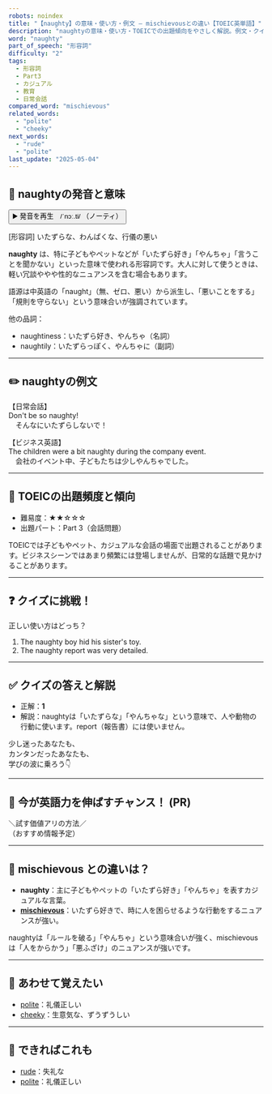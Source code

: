 ```yaml
---
robots: noindex
title: "【naughty】の意味・使い方・例文 ― mischievousとの違い【TOEIC英単語】"
description: "naughtyの意味・使い方・TOEICでの出題傾向をやさしく解説。例文・クイズ付きでmischievousとの違いもわかりやすく学べます。"
word: "naughty"
part_of_speech: "形容詞"
difficulty: "2"
tags:
  - 形容詞
  - Part3
  - カジュアル
  - 教育
  - 日常会話
compared_word: "mischievous"
related_words:
  - "polite"
  - "cheeky"
next_words:
  - "rude"
  - "polite"
last_update: "2025-05-04"
---
```


## 🔰 naughtyの発音と意味

<button class="play-audio" onclick="playTTS('naughty')">
  <span class="play-audio-main">
    ▶️ 発音を再生　/ˈnɔː.ti/
  </span>
  <span class="play-audio-sub">
    （ノーティ）
  </span>
</button>

[形容詞] いたずらな、わんぱくな、行儀の悪い

**naughty** は、特に子どもやペットなどが「いたずら好き」「やんちゃ」「言うことを聞かない」といった意味で使われる形容詞です。大人に対して使うときは、軽い冗談ややや性的なニュアンスを含む場合もあります。

語源は中英語の「naught」（無、ゼロ、悪い）から派生し、「悪いことをする」「規則を守らない」という意味合いが強調されています。

他の品詞：  
- naughtiness：いたずら好き、やんちゃ（名詞）
- naughtily：いたずらっぽく、やんちゃに（副詞）

---

## ✏️ naughtyの例文

【日常会話】  
Don't be so naughty!  
　そんなにいたずらしないで！

【ビジネス英語】  
The children were a bit naughty during the company event.  
　会社のイベント中、子どもたちは少しやんちゃでした。

---

## 🎯 TOEICの出題頻度と傾向

- 難易度：★★☆☆☆
- 出題パート：Part 3（会話問題）

TOEICでは子どもやペット、カジュアルな会話の場面で出題されることがあります。ビジネスシーンではあまり頻繁には登場しませんが、日常的な話題で見かけることがあります。

---

## ❓ クイズに挑戦！

正しい使い方はどっち？

1. The naughty boy hid his sister's toy.  
2. The naughty report was very detailed.

---

## ✅ クイズの答えと解説

- 正解：**1**
- 解説：naughtyは「いたずらな」「やんちゃな」という意味で、人や動物の行動に使います。report（報告書）には使いません。

少し迷ったあなたも、  
カンタンだったあなたも、  
学びの波に乗ろう👇️

---

## 🚀 今が英語力を伸ばすチャンス！ (PR)

<div class="info-center">
＼試す価値アリの方法／<br>  
（おすすめ情報予定）
</div>

---

## 🤔  mischievous との違いは？

- **naughty**：主に子どもやペットの「いたずら好き」「やんちゃ」を表すカジュアルな言葉。
- **[mischievous](/word/mischievous)**：いたずら好きで、時に人を困らせるような行動をするニュアンスが強い。

naughtyは「ルールを破る」「やんちゃ」という意味合いが強く、mischievousは「人をからかう」「悪ふざけ」のニュアンスが強いです。

---

## 🧩 あわせて覚えたい

- [polite](/word/polite)：礼儀正しい
- [cheeky](/word/cheeky)：生意気な、ずうずうしい

---

## 📖 できればこれも

- [rude](/word/rude)：失礼な
- [polite](/word/polite)：礼儀正しい

<!-- cvid: aid01_bid19 -->
